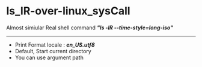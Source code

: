 # ls_lR-over-linux_sysCall

Almost simiular Real shell command ***"ls -lR --time-style=long-iso"***

---------------------------------------
* Print Format locale : ***en_US.utf8*** 
* Default, Start current directory
* You can use argument path
